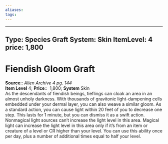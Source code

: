 ```yaml
---
aliases: 
tags: 
---
```

---
Type: Species Graft
System: Skin
ItemLevel: 4
price: 1,800
--- 

# Fiendish Gloom Graft

**Source**:: _Alien Archive 4 pg. 144_  
**Item Level** 4;
**Price**::  1,800; **System** Skin  
As the descendants of fiendish beings, tieflings can cloak an area in an almost unholy darkness. With thousands of gravitonic light-dampening cells embedded under your dermal layer, you can also weave a similar gloom. As a standard action, you can cause light within 20 feet of you to decrease one step. This lasts for 1 minute, but you can dismiss it as a swift action. Nonmagical light sources can’t increase the light level in this area. Magical light can increase the light level in this area only if it’s from an item or creature of a level or CR higher than your level. You can use this ability once per day, plus a number of additional times equal to half your level.
